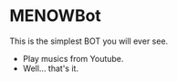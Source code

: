 # MENOWBot

This is the simplest BOT you will ever see.

 - Play musics from Youtube.
 - Well... that's it.
